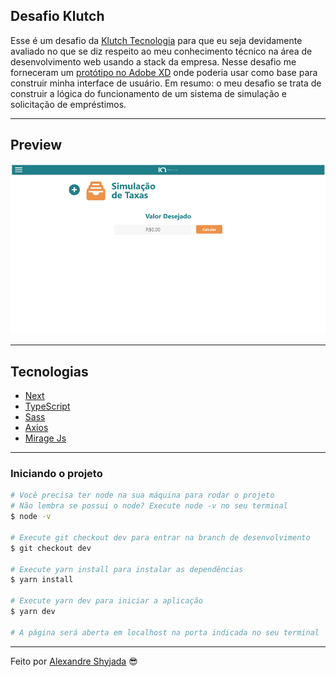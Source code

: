 ## Desafio Klutch

Esse é um desafio da [Klutch Tecnologia](https://www.klutch.com.br/) para que eu seja devidamente avaliado no que se diz respeito ao meu conhecimento técnico na área de desenvolvimento web usando a stack da empresa. Nesse desafio me forneceram um [protótipo no Adobe XD](https://xd.adobe.com/view/dbb459d7-d5e1-4d6f-8e1a-00d9a9fb6a32-8ee7/grid/) onde poderia usar como base para construir minha interface de usuário. Em resumo: o meu desafio se trata de construir a lógica do funcionamento de um sistema de simulação e solicitação de empréstimos.

---

## Preview

<p align="center"> <img src="/project/public/preview.png" alt="preview"> </p>

---

## Tecnologias

- [Next](https://nextjs.org/)
- [TypeScript](https://www.typescriptlang.org/)
- [Sass](https://sass-lang.com/install)
- [Axios](https://axios-http.com/docs/intro)
- [Mirage Js](https://miragejs.com/)

---

### **Iniciando o projeto**

```bash
# Você precisa ter node na sua máquina para rodar o projeto
# Não lembra se possui o node? Execute node -v no seu terminal
$ node -v

# Execute git checkout dev para entrar na branch de desenvolvimento
$ git checkout dev

# Execute yarn install para instalar as dependências
$ yarn install

# Execute yarn dev para iniciar a aplicação 
$ yarn dev

# A página será aberta em localhost na porta indicada no seu terminal

```

---

Feito por [Alexandre Shyjada](https://www.alexshyjada.com/) 😎

